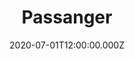 ---
title: Passanger
status: Published
date: 2020-07-01T12:00:00.000Z
text: |-
  I am the passenger\
  And I ride and I ride\
  I ride through the city's backsides\
  I see the stars come out of the sky\
  Yeah, they're bright in a hollow sky\
  You know it looks so good tonight

  I am the passenger I stay under glass\
  I look through my window so bright\
  I see the stars come out tonight\
  I see the bright and hollow sky\
  Over the city's a rip in the sky\
  And everything looks good tonight

  Singin' la la la la lalalala...
---